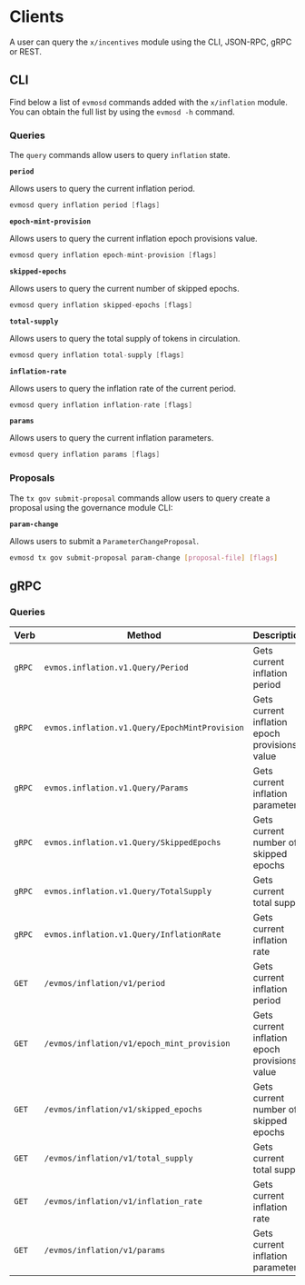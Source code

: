 <!--
order: 8
-->

# Clients

A user can query the `x/incentives` module using the CLI, JSON-RPC, gRPC or
REST.

## CLI

Find below a list of `evmosd` commands added with the `x/inflation` module. You
can obtain the full list by using the `evmosd -h` command.

### Queries


The `query` commands allow users to query `inflation` state.

**`period`**

Allows users to query the current inflation period.

```go
evmosd query inflation period [flags]
```

**`epoch-mint-provision`**

Allows users to query the current inflation epoch provisions value.

```go
evmosd query inflation epoch-mint-provision [flags]
```

**`skipped-epochs`**

Allows users to query the current number of skipped epochs.

```go
evmosd query inflation skipped-epochs [flags]
```

**`total-supply`**

Allows users to query the total supply of tokens in circulation.

```go
evmosd query inflation total-supply [flags]
```

**`inflation-rate`**

Allows users to query the inflation rate of the current period.

```go
evmosd query inflation inflation-rate [flags]
```

**`params`**

Allows users to query the current inflation parameters.

```go
evmosd query inflation params [flags]
```

### Proposals

The `tx gov submit-proposal` commands allow users to query create a proposal
using the governance module CLI:

**`param-change`**

Allows users to submit a `ParameterChangeProposal`.

```bash
evmosd tx gov submit-proposal param-change [proposal-file] [flags]
```

## gRPC

### Queries

| Verb   | Method                                        | Description                                   |
| ------ | --------------------------------------------- | --------------------------------------------- |
| `gRPC` | `evmos.inflation.v1.Query/Period`             | Gets current inflation period                 |
| `gRPC` | `evmos.inflation.v1.Query/EpochMintProvision` | Gets current inflation epoch provisions value |
| `gRPC` | `evmos.inflation.v1.Query/Params`             | Gets current inflation parameters             |
| `gRPC` | `evmos.inflation.v1.Query/SkippedEpochs`      | Gets current number of skipped epochs         |
| `gRPC` | `evmos.inflation.v1.Query/TotalSupply`        | Gets current total supply                     |
| `gRPC` | `evmos.inflation.v1.Query/InflationRate`      | Gets current inflation rate                   |
| `GET`  | `/evmos/inflation/v1/period`                  | Gets current inflation period                 |
| `GET`  | `/evmos/inflation/v1/epoch_mint_provision`    | Gets current inflation epoch provisions value |
| `GET`  | `/evmos/inflation/v1/skipped_epochs`          | Gets current number of skipped epochs         |
| `GET`  | `/evmos/inflation/v1/total_supply`          | Gets current total supply                     |
| `GET`  | `/evmos/inflation/v1/inflation_rate`          | Gets current inflation rate                   |
| `GET`  | `/evmos/inflation/v1/params`                  | Gets current inflation parameters             |
